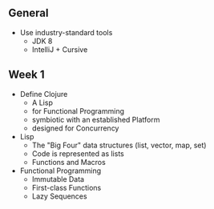 ## General

* Use industry-standard tools
  * JDK 8
  * IntelliJ + Cursive

## Week 1

* Define Clojure
  * A Lisp
  * for Functional Programming
  * symbiotic with an established Platform
  * designed for Concurrency
* Lisp
  * The "Big Four" data structures (list, vector, map, set)
  * Code is represented as lists
  * Functions and Macros
* Functional Programming
  * Immutable Data
  * First-class Functions
  * Lazy Sequences
